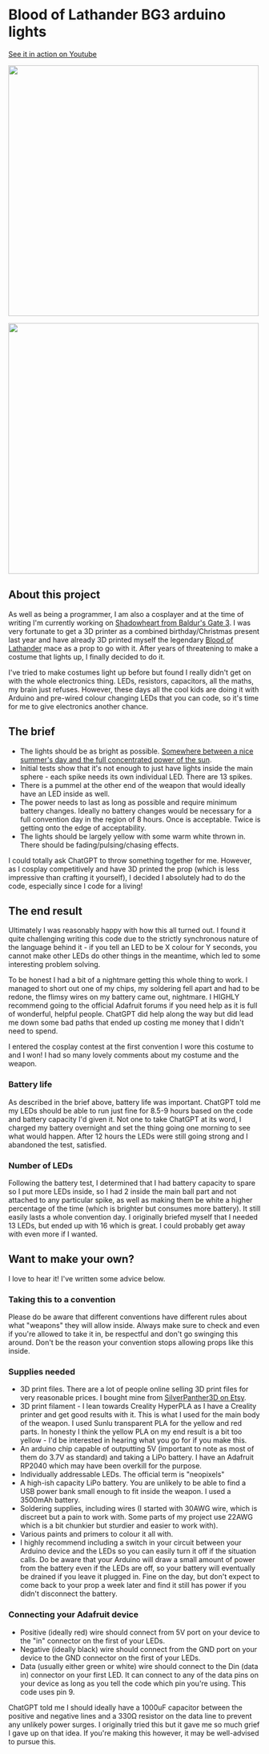 # Blood of Lathander BG3 arduino lights

[See it in action on Youtube](https://www.youtube.com/shorts/zHxYY-EACBM)

[<img src="https://imgur.com/61Io7Xb.jpg" width=500/>](https://imgur.com/a/tQtlB1w)

[<img src="https://imgur.com/SnlP3ev.jpg" width=500/>](https://imgur.com/SnlP3ev)

## About this project

As well as being a programmer, I am also a cosplayer and at the time of writing I'm currently working on [Shadowheart from Baldur's Gate 3](https://bg3.wiki/wiki/File:Shadowheart_Unarmed_Model.webp). I was very fortunate to get a 3D printer as a combined birthday/Christmas present last year and have already 3D printed myself the legendary [Blood of Lathander](https://bg3.wiki/wiki/File:Blood_of_Lathander_Quest.jpg) mace as a prop to go with it. After years of threatening to make a costume that lights up, I finally decided to do it.

I've tried to make costumes light up before but found I really didn't get on with the whole electronics thing. LEDs, resistors, capacitors, all the maths, my brain just refuses. However, these days all the cool kids are doing it with Arduino and pre-wired colour changing LEDs that you can code, so it's time for me to give electronics another chance.

## The brief

- The lights should be as bright as possible. [Somewhere between a nice summer's day and the full concentrated power of the sun](https://www.youtube.com/watch?v=cA6yF9M70zM).
- Initial tests show that it's not enough to just have lights inside the main sphere - each spike needs its own individual LED. There are 13 spikes.
- There is a pummel at the other end of the weapon that would ideally have an LED inside as well.
- The power needs to last as long as possible and require minimum battery changes. Ideally no battery changes would be necessary for a full convention day in the region of 8 hours. Once is acceptable. Twice is getting onto the edge of acceptability.
- The lights should be largely yellow with some warm white thrown in. There should be fading/pulsing/chasing effects.

I could totally ask ChatGPT to throw something together for me. However, as I cosplay competitively and have 3D printed the prop (which is less impressive than crafting it yourself), I decided I absolutely had to do the code, especially since I code for a living!

## The end result

Ultimately I was reasonably happy with how this all turned out. I found it quite challenging writing this code due to the strictly synchronous nature of the language behind it - if you tell an LED to be X colour for Y seconds, you cannot make other LEDs do other things in the meantime, which led to some interesting problem solving.

To be honest I had a bit of a nightmare getting this whole thing to work. I managed to short out one of my chips, my soldering fell apart and had to be redone, the flimsy wires on my battery came out, nightmare. I HIGHLY recommend going to the official Adafruit forums if you need help as it is full of wonderful, helpful people. ChatGPT did help along the way but did lead me down some bad paths that ended up costing me money that I didn't need to spend.

I entered the cosplay contest at the first convention I wore this costume to and I won! I had so many lovely comments about my costume and the weapon.

### Battery life

As described in the brief above, battery life was important. ChatGPT told me my LEDs should be able to run just fine for 8.5-9 hours based on the code and battery capacity I'd given it. Not one to take ChatGPT at its word, I charged my battery overnight and set the thing going one morning to see what would happen. After 12 hours the LEDs were still going strong and I abandoned the test, satisfied.

### Number of LEDs

Following the battery test, I determined that I had battery capacity to spare so I put more LEDs inside, so I had 2 inside the main ball part and not attached to any particular spike, as well as making them be white a higher percentage of the time (which is brighter but consumes more battery). It still easily lasts a whole convention day. I originally briefed myself that I needed 13 LEDs, but ended up with 16 which is great. I could probably get away with even more if I wanted.

## Want to make your own?

I love to hear it! I've written some advice below.

### Taking this to a convention

Please do be aware that different conventions have different rules about what "weapons" they will allow inside. Always make sure to check and even if you're allowed to take it in, be respectful and don't go swinging this around. Don't be the reason your convention stops allowing props like this inside.

### Supplies needed

- 3D print files. There are a lot of people online selling 3D print files for very reasonable prices. I bought mine from [SilverPanther3D on Etsy](https://www.etsy.com/uk/listing/1891570389/fantasy-blood-of-lathander-mace-baldurs).
- 3D print filament - I lean towards Creality HyperPLA as I have a Creality printer and get good results with it. This is what I used for the main body of the weapon. I used Sunlu transparent PLA for the yellow and red parts. In honesty I think the yellow PLA on my end result is a bit too yellow - I'd be interested in hearing what you go for if you make this.
- An arduino chip capable of outputting 5V (important to note as most of them do 3.7V as standard) and taking a LiPo battery. I have an Adafruit RP2040 which may have been overkill for the purpose.
- Individually addressable LEDs. The official term is "neopixels"
- A high-ish capacity LiPo battery. You are unlikely to be able to find a USB power bank small enough to fit inside the weapon. I used a 3500mAh battery.
- Soldering supplies, including wires (I started with 30AWG wire, which is discreet but a pain to work with. Some parts of my project use 22AWG which is a bit chunkier but sturdier and easier to work with).
- Various paints and primers to colour it all with.
- I highly recommend including a switch in your circuit between your Arduino device and the LEDs so you can easily turn it off if the situation calls. Do be aware that your Arduino will draw a small amount of power from the battery even if the LEDs are off, so your battery will eventually be drained if you leave it plugged in. Fine on the day, but don't expect to come back to your prop a week later and find it still has power if you didn't disconnect the battery.

### Connecting your Adafruit device

- Positive (ideally red) wire should connect from 5V port on your device to the "in" connector on the first of your LEDs.
- Negative (ideally black) wire should connect from the GND port on your device to the GND connector on the first of your LEDs.
- Data (usually either green or white) wire should connect to the Din (data in) connector on your first LED. It can connect to any of the data pins on your device as long as you tell the code which pin you're using. This code uses pin 9.

ChatGPT told me I should ideally have a 1000uF capacitor between the positive and negative lines and a 330Ω resistor on the data line to prevent any unlikely power surges. I originally tried this but it gave me so much grief I gave up on that idea. If you're making this however, it may be well-advised to pursue this.
